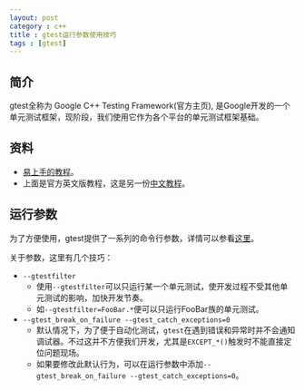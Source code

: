 ```yaml
---
layout: post
category : c++
title : gtest运行参数使用技巧
tags : [gtest]
---
```


## 简介

gtest全称为 Google C++ Testing Framework(官方主页), 是Google开发的一个单元测试框架，现阶段，我们使用它作为各个平台的单元测试框架基础。

## 资料
- [易上手的教程](https://code.google.com/p/googletest/wiki/Primer)。
- 上面是官方英文版教程，这是另一份[中文教程](http://www.cnblogs.com/coderzh/archive/2009/04/06/1426755.html)。

## 运行参数

为了方便使用，gtest提供了一系列的命令行参数，详情可以参看[这里](http://www.cnblogs.com/coderzh/archive/2009/04/10/1432789.html)。

关于参数，这里有几个技巧：

- `--gtestfilter`
    - 使用`--gtestfilter`可以只运行某一个单元测试，使开发过程不受其他单元测试的影响，加快开发节奏。
    - 如`--gtestfilter=FooBar.*`便可以只运行FooBar族的单元测试。
- `--gtest_break_on_failure --gtest_catch_exceptions=0`
    - 默认情况下，为了便于自动化测试，`gtest`在遇到错误和异常时并不会通知调试器。不过这并不方便我们开发，尤其是`EXCEPT_*()`触发时不能直接定位问题现场。
    - 如果要修改此默认行为，可以在运行参数中添加`--gtest_break_on_failure --gtest_catch_exceptions=0`。

